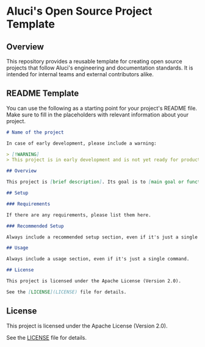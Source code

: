 # Aluci's Open Source Project Template

## Overview

This repository provides a reusable template for creating open source projects that follow Aluci's engineering and documentation standards. It is intended for internal teams and external contributors alike.

## README Template

You can use the following as a starting point for your project's README file. Make sure to fill in the placeholders with relevant information about your project.

```markdown
# Name of the project

In case of early development, please include a warning:

> [!WARNING]
> This project is in early development and is not yet ready for production use.

## Overview

This project is [brief description]. Its goal is to [main goal or functionality].

## Setup

### Requirements

If there are any requirements, please list them here.

### Recommended Setup

Always include a recommended setup section, even if it's just a single command.

## Usage

Always include a usage section, even if it's just a single command.

## License

This project is licensed under the Apache License (Version 2.0).

See the [LICENSE](LICENSE) file for details.
```

## License

This project is licensed under the Apache License (Version 2.0).

See the [LICENSE](LICENSE) file for details.
